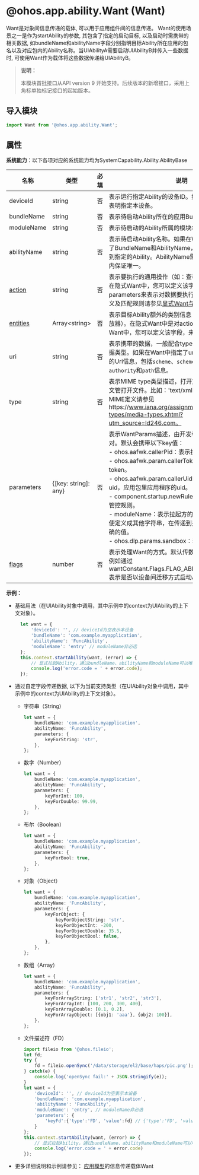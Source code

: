 # @ohos.app.ability.Want (Want)

Want是对象间信息传递的载体, 可以用于应用组件间的信息传递。 Want的使用场景之一是作为startAbility的参数, 其包含了指定的启动目标, 以及启动时需携带的相关数据, 如bundleName和abilityName字段分别指明目标Ability所在应用的包名以及对应包内的Ability名称。当UIAbilityA需要启动UIAbilityB并传入一些数据时, 可使用Want作为载体将这些数据传递给UIAbilityB。

> **说明：**
>
> 本模块首批接口从API version 9 开始支持。后续版本的新增接口，采用上角标单独标记接口的起始版本。

## 导入模块

```ts
import Want from '@ohos.app.ability.Want';
```

## 属性

**系统能力**：以下各项对应的系统能力均为SystemCapability.Ability.AbilityBase

| 名称        | 类型                 | 必填 | 说明                                                         |
| ----------- | -------------------- | ---- | ------------------------------------------------------------ |
| deviceId    | string               | 否   | 表示运行指定Ability的设备ID。如果未设置该字段，则表明指定本设备。                                |
| bundleName   | string               | 否   | 表示待启动Ability所在的应用Bundle名称。 |
| moduleName | string | 否 | 表示待启动的Ability所属的模块名称。 |
| abilityName  | string               | 否   | 表示待启动Ability名称。如果在Want中该字段同时指定了BundleName和AbilityName，则Want可以直接匹配到指定的Ability。AbilityName需要在一个应用的范围内保证唯一。 |
| [action](js-apis-app-ability-wantConstant.md#wantConstant.Action) | string               | 否   | 表示要执行的通用操作（如：查看、分享、应用详情）。在隐式Want中，您可以定义该字段，配合uri或parameters来表示对数据要执行的操作。隐式Want定义及匹配规则请参见[显式Want与隐式Want匹配规则](application-models/explicit-implicit-want-mappings.md)。                     |
| [entities](js-apis-app-ability-wantConstant.md#wantConstant.Entity) | Array\<string> | 否 | 表示目标Ability额外的类别信息（如：浏览器、视频播放器）。在隐式Want中是对action字段的补充。在隐式Want中，您可以定义该字段，来过滤匹配Ability类型。 |
| uri | string | 否 | 表示携带的数据，一般配合type使用，指明待处理的数据类型。如果在Want中指定了uri，则Want将匹配指定的Uri信息，包括`scheme`、`schemeSpecificPart`、`authority`和`path`信息。 |
| type | string | 否 | 表示MIME type类型描述，打开文件的类型，主要用于文管打开文件。比如：'text/xml' 、 'image/*'等，MIME定义请参见https://www.iana.org/assignments/media-types/media-types.xhtml?utm_source=ld246.com。 |
| parameters   | {[key: string]: any} | 否   | 表示WantParams描述，由开发者自行决定传入的键值对。默认会携带以下key值：<br />- ohos.aafwk.callerPid：表示拉起方的pid。<br />- ohos.aafwk.param.callerToken：表示拉起方的token。<br />- ohos.aafwk.param.callerUid：表示[BundleInfo](js-apis-bundleManager-bundleInfo.md#bundleinfo-1)中的uid，应用包里应用程序的uid。<br />- component.startup.newRules：表示是否启用新的管控规则。<br />- moduleName：表示拉起方的模块名，该字段的值即使定义成其他字符串，在传递到另一端时会被修改为正确的值。<br />- ohos.dlp.params.sandbox：表示dlp文件才会有。           |
| [flags](js-apis-ability-wantConstant.md#wantconstantflags) | number | 否 | 表示处理Want的方式。默认传数字。<br />例如通过wantConstant.Flags.FLAG_ABILITY_CONTINUATION表示是否以设备间迁移方式启动Ability。 |

**示例：**

- 基础用法（在UIAbility对象中调用，其中示例中的context为UIAbility的上下文对象）。

  ```ts
    let want = {
        'deviceId': '', // deviceId为空表示本设备
        'bundleName': 'com.example.myapplication',
        'abilityName': 'FuncAbility',
        'moduleName': 'entry' // moduleName非必选
    };
    this.context.startAbility(want, (error) => {
        // 显式拉起Ability，通过bundleName、abilityName和moduleName可以唯一确定一个Ability
        console.log('error.code = ' + error.code);
    });
  ```

- 通过自定字段传递数据, 以下为当前支持类型（在UIAbility对象中调用，其中示例中的context为UIAbility的上下文对象）。

    * 字符串（String）
        ```ts
        let want = {
            bundleName: 'com.example.myapplication',
            abilityName: 'FuncAbility',
            parameters: {
                keyForString: 'str',
            },
        };
        ```
    * 数字（Number）
        ```ts
        let want = {
            bundleName: 'com.example.myapplication',
            abilityName: 'FuncAbility',
            parameters: {
                keyForInt: 100,
                keyForDouble: 99.99,
            },
        };
        ```
    * 布尔（Boolean）
        ```ts
        let want = {
            bundleName: 'com.example.myapplication',
            abilityName: 'FuncAbility',
            parameters: {
                keyForBool: true,
            },
        };
        ```
    * 对象（Object）
        ```ts
        let want = {
            bundleName: 'com.example.myapplication',
            abilityName: 'FuncAbility',
            parameters: {
                keyForObject: {
                    keyForObjectString: 'str',
                    keyForObjectInt: -200,
                    keyForObjectDouble: 35.5,
                    keyForObjectBool: false,
                },
            },
        };
        ```
    * 数组（Array）
        ```ts
        let want = {
            bundleName: 'com.example.myapplication',
            abilityName: 'FuncAbility',
            parameters: {
                keyForArrayString: ['str1', 'str2', 'str3'],
                keyForArrayInt: [100, 200, 300, 400],
                keyForArrayDouble: [0.1, 0.2],
                keyForArrayObject: [{obj1: 'aaa'}, {obj2: 100}],
            },
        };
        ```
    * 文件描述符（FD）
        ```ts
        import fileio from '@ohos.fileio';
        let fd;
        try {
            fd = fileio.openSync('/data/storage/el2/base/haps/pic.png');
        } catch(e) {
            console.log('openSync fail:' + JSON.stringify(e));
        }
        let want = {
            'deviceId': '', // deviceId为空表示本设备
            'bundleName': 'com.example.myapplication',
            'abilityName': 'FuncAbility',
            'moduleName': 'entry', // moduleName非必选
            'parameters': {
                'keyFd':{'type':'FD', 'value':fd} // {'type':'FD', 'value':fd}是固定用法，用于表示该数据是FD
            }
        };
        this.context.startAbility(want, (error) => {
            // 显式拉起Ability，通过bundleName、abilityName和moduleName可以唯一确定一个Ability
            console.log('error.code = ' + error.code)
        });
        ```

- 更多详细说明和示例请参见： [应用模型](../../application-models/Readme-CN.md)的信息传递载体Want

  <!--no_check-->

